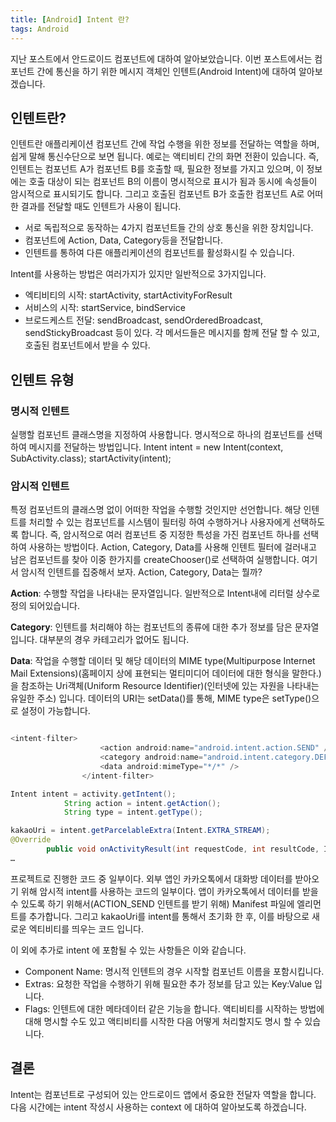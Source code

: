 ```yaml
---
title: [Android] Intent 란?
tags: Android 
---
```

 

지난 포스트에서 안드로이드 컴포넌트에 대하여 알아보았습니다. 이번 포스트에서는 컴포넌트 간에 통신을 하기 위한 메시지 객체인 인텐트(Android Intent)에 대하여 알아보겠습니다. 

## 인텐트란?

인텐트란 애플리케이션 컴포넌트 간에 작업 수행을 위한 정보를 전달하는 역할을 하며, 쉽게 말해 통신수단으로 보면 됩니다. 예로는 액티비티 간의 화면 전환이 있습니다. 즉, 인텐트는 컴포넌트 A가 컴포넌트 B를 호출할 때, 필요한 정보를 가지고 있으며, 이 정보에는 호출 대상이 되는 컴포넌트 B의 이름이 명시적으로 표시가 됨과 동시에 속성들이 암시적으로 표시되기도 합니다. 그리고 호출된 컴포넌트 B가 호출한 컴포넌트 A로 어떠한 결과를 전달할 때도 인텐트가 사용이 됩니다. 

- 서로 독립적으로 동작하는 4가지 컴포넌트들 간의 상호 통신을 위한 장치입니다. 
- 컴포넌트에 Action, Data, Category등을 전달합니다. 
- 인텐트를 통하여 다른 애플리케이션의 컴포넌트를 활성화시킬 수 있습니다. 

Intent를 사용하는 방법은 여러가지가 있지만 일반적으로 3가지입니다. 

- 엑티비티의 시작: startActivity, startActivityForResult
- 서비스의 시작: startService, bindService
- 브로드케스트 전달: sendBroadcast, sendOrderedBroadcast, sendStickyBroadcast 등이 있다. 
각 메서드들은 메시지를 함께 전달 할 수 있고, 호출된 컴포넌트에서 받을 수 있다.

## 인텐트 유형

### 명시적 인텐트

실행할 컴포넌트 클래스명을 지정하여 사용합니다. 명시적으로 하나의 컴포넌트를 선택하여 메시지를 전달하는 방법입니다. 
Intent intent = new Intent(context, SubActivity.class);
startActivity(intent);

### 암시적 인텐트 

특정 컴포넌트의 클래스명 없이 어떠한 작업을 수행할 것인지만 선언합니다. 해당 인텐트를 처리할 수 있는 컴포넌트를 시스템이 필터링 하여 수행하거나 사용자에게 선택하도록 합니다. 즉, 암시적으로 여러 컴포넌트 중 지정한 특성을 가진 컴포넌트 하나를 선택하여 사용하는 방법이다. Action, Category, Data를 사용해 인텐트 필터에 걸러내고 남은 컴포넌트를 찾아 이중 한가지를 createChooser()로 선택하여 실행합니다. 
여기서 암시적 인텐트를 집중해서 보자. Action, Category, Data는 뭘까? 

**Action**: 수행할 작업을 나타내는 문자열입니다. 일반적으로 Intent내에 리터럴 상수로 정의 되어있습니다. 

**Category**: 인텐트를 처리해야 하는 컴포넌트의 종류에 대한 추가 정보를 담은 문자열입니다. 대부분의 경우 카테고리가 없어도 됩니다. 

**Data**: 작업을 수행할 데이터 및 해당 데이터의 MIME type(Multipurpose Internet Mail Extensions)(홈페이지 상에 표현되는 멀티미디어 데이터에 대한 형식을 말한다.)을 참조하는 Uri객체(Uniform Resource Identifier)(인터넷에 있는 자원을 나타내는 유일한 주소) 입니다. 
데이터의 URI는 setData()를 통해, MIME type은 setType()으로 설정이 가능합니다. 

```JAVA

<intent-filter>
	                <action android:name="android.intent.action.SEND" />
	                <category android:name="android.intent.category.DEFAULT" />
	                <data android:mimeType="*/*" />
	            </intent-filter>

Intent intent = activity.getIntent();
	        String action = intent.getAction();
	        String type = intent.getType();

kakaoUri = intent.getParcelableExtra(Intent.EXTRA_STREAM);
@Override
	    public void onActivityResult(int requestCode, int resultCode, Intent data) {
…


```

프로젝트로 진행한 코드 중 일부이다. 외부 앱인 카카오톡에서 대화방 데이터를 받아오기 위해 암시적 intent를 사용하는 코드의 일부이다. 앱이 카카오톡에서 데이터를 받을 수 있도록 하기 위해서(ACTION_SEND 인텐트를 받기 위해) Manifest 파일에 <intent-filter> 엘리먼트를 추가합니다. 그리고 kakaoUri를 intent를 통해서 초기화 한 후, 이를 바탕으로 새로운 엑티비티를 띄우는 코드 입니다. 

이 외에 추가로 intent 에 포함될 수 있는 사항들은 이와 같습니다. 


- Component Name: 명시적 인텐트의 경우 시작할 컴포넌트 이름을 포함시킵니다. 
- Extras: 요청한 작업을 수행하기 위해 필요한 추가 정보를 담고 있는 Key:Value 입니다. 
- Flags: 인텐트에 대한 메타데이터 같은 기능을 합니다. 액티비티를 시작하는 방법에 대해 명시할 수도 있고 액티비티를 시작한 다음 어떻게 처리할지도 명시 할 수 있습니다. 

## 결론

Intent는 컴포넌트로 구성되어 있는 안드로이드 앱에서 중요한 전달자 역할을 합니다. 
다음 시간에는 intent 작성시 사용하는 context 에 대하여 알아보도록 하겠습니다. 







